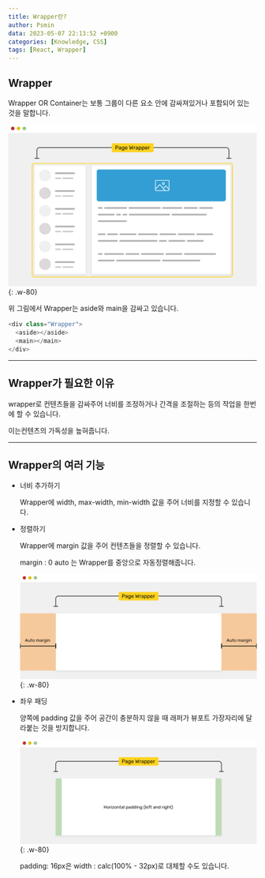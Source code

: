 ```yaml
---
title: Wrapper란?
author: Psmin
data: 2023-05-07 22:13:52 +0900
categories: [Knowledge, CSS]
tags: [React, Wrapper]
---
```


## Wrapper

Wrapper OR Container는 보통 그룹이 다른 요소 안에 감싸져있거나 포함되어 있는 것을 말합니다.

![page-wrapper](/assets/img/page-wrapper.png){: .w-80}

위 그림에서 Wrapper는 aside와 main을 감싸고 있습니다.

```js
<div class="Wrapper">
  <aside></aside>
  <main></main>
</div>
```

---

## Wrapper가 필요한 이유

wrapper로 컨텐츠들을 감싸주어 너비를 조정하거나 간격을 조절하는 등의 작업을 한번에 할 수 있습니다.

이는컨텐츠의 가독성을 높혀줍니다.

---

## Wrapper의 여러 기능

- 너비 추가하기

  Wrapper에 width, max-width, min-width 값을 주어 너비를 지정할 수 있습니다.

- 정렬하기

  Wrapper에 margin 값을 주어 컨텐츠들을 정렬할 수 있습니다.

  margin : 0 auto 는 Wrapper를 중앙으로 자동정렬해줍니다.

  ![margin-wrapper](/assets/img/margin-wrapper.png){: .w-80}

- 좌우 패딩

  양쪽에 padding 값을 주어 공간이 충분하지 않을 때 래퍼가 뷰포트 가장자리에 달라붙는 것을 방지합니다.

  ![padding-wrapper](/assets/img/padding-wrapper.png){: .w-80}

  padding: 16px은 width : calc(100% - 32px)로 대체할 수도 있습니다.
